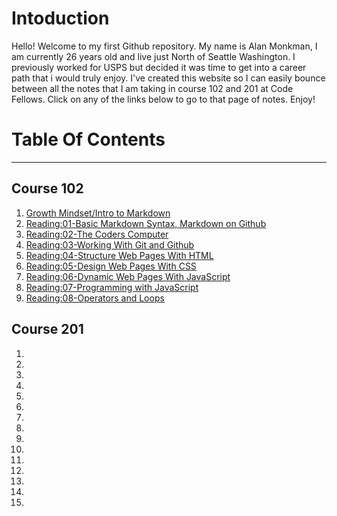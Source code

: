 # Intoduction  
Hello! Welcome to my first Github repository. My name is Alan Monkman, I am currently 26 years old and live just North of Seattle Washington. I previously worked for USPS but decided it was time to get into a career path that i would truly enjoy. I've created this website so I can easily bounce between all the notes that I am taking in course 102 and 201 at Code Fellows. Click on any of the links below to go to that page of notes. Enjoy!  


# Table Of Contents  

---


## Course 102  
1. [Growth Mindset/Intro to Markdown](GrowthMindset.md)  
2. [Reading:01-Basic Markdown Syntax, Markdown on Github ](LearningMarkdown.md)  
3. [Reading:02-The Coders Computer](Thecoderscomputer.md)  
4. [Reading:03-Working With Git and Github](Revisionsandthecloud.md)  
5. [Reading:04-Structure Web Pages With HTML](StructureWebPagesWithHTML.md)   
6. [Reading:05-Design Web Pages With CSS](DesignwebpageswithCSS.md)  
7. [Reading:06-Dynamic Web Pages With JavaScript](DynamicwebpageswithJavaScript.md)  
8. [Reading:07-Programming with JavaScript](ProgrammingwithJavaScript.md)  
9. [Reading:08-Operators and Loops](OperatorsAndLoops.md)  


## Course 201  
1.  
2.  
3.  
4.  
5.  
6.  
7.  
8.  
9.  
10.  
11.  
12.  
13.  
14.  
15.  

